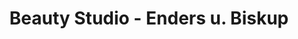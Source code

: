 ---
title: "Beauty Studio - Enders u. Biskup"
url: /bonn/beauty-studio-enders-u-biskup/
shop: Kosmetik
---